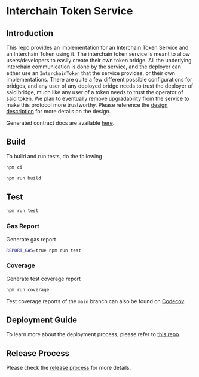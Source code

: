 # Interchain Token Service

## Introduction

This repo provides an implementation for an Interchain Token Service and an Interchain Token using it. The interchain token service is meant to allow users/developers to easily create their own token bridge. All the underlying interchain communication is done by the service, and the deployer can either use an `InterchainToken` that the service provides, or their own implementations. There are quite a few different possible configurations for bridges, and any user of any deployed bridge needs to trust the deployer of said bridge, much like any user of a token needs to trust the operator of said token. We plan to eventually remove upgradability from the service to make this protocol more trustworthy. Please reference the [design description](./DESIGN.md) for more details on the design.

Generated contract docs are available [here](https://axelarnetwork.github.io/interchain-token-service/).

## Build

To build and run tests, do the following

```bash
npm ci

npm run build
```

## Test

```bash
npm run test
```

### Gas Report

Generate gas report

```bash
REPORT_GAS=true npm run test
```

### Coverage

Generate test coverage report

```bash
npm run coverage
```

Test coverage reports of the `main` branch can also be found on [Codecov](https://app.codecov.io/gh/axelarnetwork/interchain-token-service).

## Deployment Guide

To learn more about the deployment process, please refer to [this repo](https://github.com/axelarnetwork/axelar-contract-deployments).

## Release Process

Please check the [release process](./RELEASE.md) for more details.
